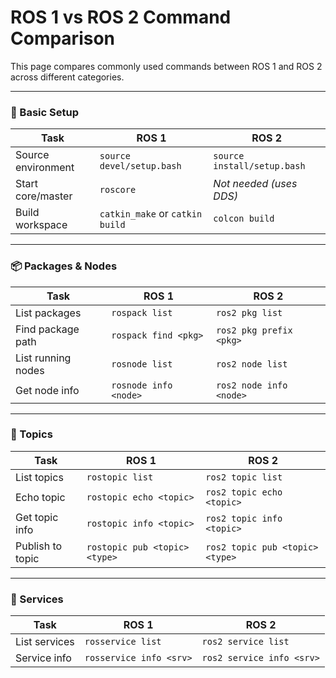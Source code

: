 # ROS 1 vs ROS 2 Command Comparison

This page compares commonly used commands between ROS 1 and ROS 2 across different categories.

---

### 🧭 Basic Setup

| Task                     | ROS 1                              | ROS 2                             |
|--------------------------|-------------------------------------|------------------------------------|
| Source environment       | `source devel/setup.bash`          | `source install/setup.bash`       |
| Start core/master        | `roscore`                          | _Not needed (uses DDS)_           |
| Build workspace          | `catkin_make` or `catkin build`    | `colcon build`                    |

---

### 📦 Packages & Nodes

| Task                     | ROS 1                              | ROS 2                             |
|--------------------------|-------------------------------------|------------------------------------|
| List packages            | `rospack list`                     | `ros2 pkg list`                   |
| Find package path        | `rospack find <pkg>`               | `ros2 pkg prefix <pkg>`           |
| List running nodes       | `rosnode list`                     | `ros2 node list`                  |
| Get node info            | `rosnode info <node>`              | `ros2 node info <node>`           |

---

### 📡 Topics

| Task                     | ROS 1                              | ROS 2                             |
|--------------------------|-------------------------------------|------------------------------------|
| List topics              | `rostopic list`                    | `ros2 topic list`                 |
| Echo topic               | `rostopic echo <topic>`            | `ros2 topic echo <topic>`         |
| Get topic info           | `rostopic info <topic>`            | `ros2 topic info <topic>`         |
| Publish to topic         | `rostopic pub <topic> <type>`      | `ros2 topic pub <topic> <type>`   |

---

### 📨 Services

| Task                     | ROS 1                              | ROS 2                             |
|--------------------------|-------------------------------------|------------------------------------|
| List services            | `rosservice list`                  | `ros2 service list`               |
| Service info             | `rosservice info <srv>`            | `ros2 service info <srv>`         |

